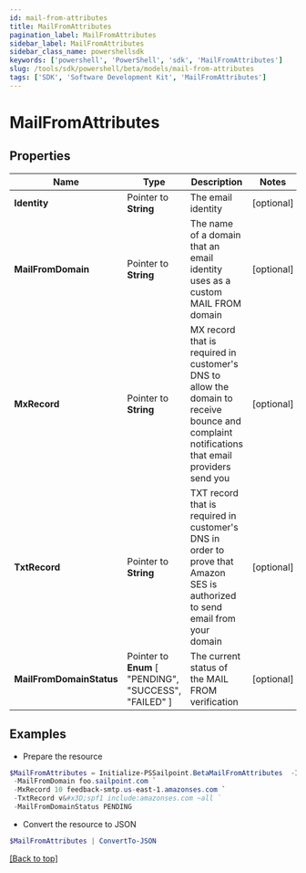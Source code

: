 ```yaml
---
id: mail-from-attributes
title: MailFromAttributes
pagination_label: MailFromAttributes
sidebar_label: MailFromAttributes
sidebar_class_name: powershellsdk
keywords: ['powershell', 'PowerShell', 'sdk', 'MailFromAttributes'] 
slug: /tools/sdk/powershell/beta/models/mail-from-attributes
tags: ['SDK', 'Software Development Kit', 'MailFromAttributes']
---
```



# MailFromAttributes

## Properties

Name | Type | Description | Notes
------------ | ------------- | ------------- | -------------
**Identity** |  Pointer to **String** | The email identity | [optional] 
**MailFromDomain** |  Pointer to **String** | The name of a domain that an email identity uses as a custom MAIL FROM domain | [optional] 
**MxRecord** |  Pointer to **String** | MX record that is required in customer's DNS to allow the domain to receive bounce and complaint notifications that email providers send you | [optional] 
**TxtRecord** |  Pointer to **String** | TXT record that is required in customer's DNS in order to prove that Amazon SES is authorized to send email from your domain | [optional] 
**MailFromDomainStatus** |  Pointer to  **Enum** [  "PENDING",    "SUCCESS",    "FAILED" ] | The current status of the MAIL FROM verification | [optional] 

## Examples

- Prepare the resource
```powershell
$MailFromAttributes = Initialize-PSSailpoint.BetaMailFromAttributes  -Identity bob.smith@sailpoint.com `
 -MailFromDomain foo.sailpoint.com `
 -MxRecord 10 feedback-smtp.us-east-1.amazonses.com `
 -TxtRecord v&#x3D;spf1 include:amazonses.com ~all `
 -MailFromDomainStatus PENDING
```

- Convert the resource to JSON
```powershell
$MailFromAttributes | ConvertTo-JSON
```


[[Back to top]](#) 

